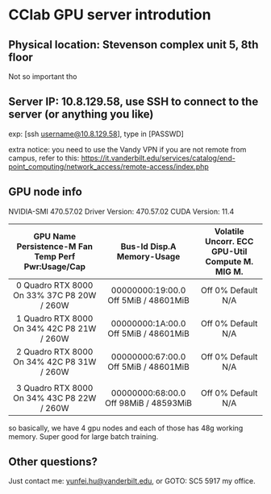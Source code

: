 # CClab GPU server introdution


## Physical location: Stevenson complex unit 5, 8th floor
Not so important tho

## Server IP: 10.8.129.58, use SSH to connect to the server (or anything you like)
exp: [ssh username@10.8.129.58], type in [PASSWD]

extra notice: you need to use the Vandy VPN if you are not remote from campus, refer to this: https://it.vanderbilt.edu/services/catalog/end-point_computing/network_access/remote-access/index.php

## GPU node info

NVIDIA-SMI 470.57.02    Driver Version: 470.57.02    CUDA Version: 11.4    

| GPU  Name        Persistence-M Fan  Temp  Perf  Pwr:Usage/Cap | Bus-Id        Disp.A Memory-Usage | Volatile Uncorr. ECC GPU-Util  Compute M. MIG M. |
|    :----:   |    :----:   |    :----:   |
|   0  Quadro RTX 8000     On 33%   37C    P8    20W / 260W  | 00000000:19:00.0 Off 5MiB / 48601MiB |                  Off 0%      Default N/A |
|   1  Quadro RTX 8000     On 34%   42C    P8    21W / 260W  | 00000000:1A:00.0 Off 5MiB / 48601MiB |                  Off 0%      Default N/A |
|   2  Quadro RTX 8000     On 34%   42C    P8    31W / 260W  | 00000000:67:00.0 Off 5MiB / 48601MiB |                  Off 0%      Default N/A |
|                                                                             |
|   3  Quadro RTX 8000     On 34%   43C    P8    22W / 260W  | 00000000:68:00.0 Off 98MiB / 48593MiB |                 Off 0%      Default N/A |


so basically, we have 4 gpu nodes and each of those has 48g working memory. Super good for large batch training.

## Other questions?

Just contact me: yunfei.hu@vanderbilt.edu, or GOTO: SC5 5917 my office. 
